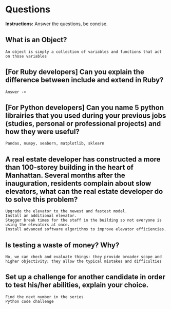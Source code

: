 # Questions
**Instructions:** Answer the questions, be concise.

## What is an Object?

    
    An object is simply a collection of variables and functions that act on those variables

## [For Ruby developers] Can you explain the difference between include and extend in Ruby?

    Answer ->

## [For Python developers] Can you name 5 python librairies that you used during your previous jobs (studies, personal or professional projects) and how they were useful? 

    Pandas, numpy, seaborn, matplotlib, sklearn

## A real estate developer has constructed a more than 100-storey building in the heart of Manhattan. Several months after the inauguration, residents complain about slow elevators, what can the real estate developer do to solve this problem?

    Upgrade the elevator to the newest and fastest model.
    Install an additional elevator.
    Stagger break times for the staff in the building so not everyone is using the elevators at once.
    Install advanced software algorithms to improve elevator efficiencies.


## Is testing a waste of money? Why?

    No, we can check and evaluate things: they provide broader scope and higher objectivity; they allow the typical mistakes and difficulties


## Set up a challenge for another candidate in order to test his/her abilities, explain your choice.

    Find the next number in the series
    Python code challenge
